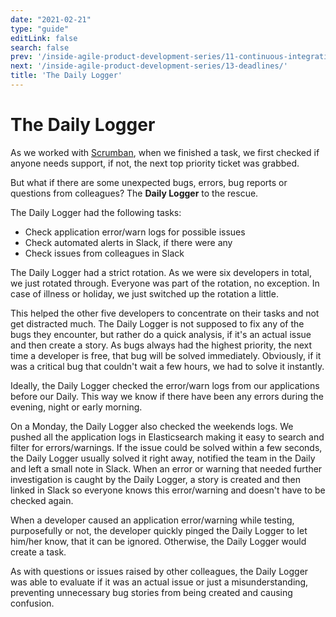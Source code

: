 ```yaml
---
date: "2021-02-21"
type: "guide"
editLink: false
search: false
prev: '/inside-agile-product-development-series/11-continuous-integration-deployment/'
next: '/inside-agile-product-development-series/13-deadlines/'
title: 'The Daily Logger'
---
```


# The Daily Logger

As we worked with [Scrumban](/inside-agile-product-development-series/05-agile-development-scrumban/), when we finished a task, we first checked if anyone needs support, if not, the next top priority ticket was grabbed.

But what if there are some unexpected bugs, errors, bug reports or questions from colleagues?
The **Daily Logger** to the rescue.

The Daily Logger had the following tasks:

* Check application error/warn logs for possible issues
* Check automated alerts in Slack, if there were any
* Check issues from colleagues in Slack

The Daily Logger had a strict rotation.
As we were six developers in total, we just rotated through.
Everyone was part of the rotation, no exception.
In case of illness or holiday, we just switched up the rotation a little.

This helped the other five developers to concentrate on their tasks and not get distracted much.
The Daily Logger is not supposed to fix any of the bugs they encounter, but rather do a quick analysis, if it's an actual issue and then create a story.
As bugs always had the highest priority, the next time a developer is free, that bug will be solved immediately.
Obviously, if it was a critical bug that couldn't wait a few hours, we had to solve it instantly.

Ideally, the Daily Logger checked the error/warn logs from our applications before our Daily.
This way we know if there have been any errors during the evening, night or early morning.

On a Monday, the Daily Logger also checked the weekends logs.
We pushed all the application logs in Elasticsearch making it easy to search and filter for errors/warnings.
If the issue could be solved within a few seconds, the Daily Logger usually solved it right away, notified the team in the Daily and left a small note in Slack.
When an error or warning that needed further investigation is caught by the Daily Logger, a story is created and then linked in Slack so everyone knows this error/warning and doesn't have to be checked again.

When a developer caused an application error/warning while testing, purposefully or not, the developer quickly pinged the Daily Logger to let him/her know, that it can be ignored.
Otherwise, the Daily Logger would create a task.

As with questions or issues raised by other colleagues, the Daily Logger was able to evaluate if it was an actual issue or just a misunderstanding, preventing unnecessary bug stories from being created and causing confusion.
